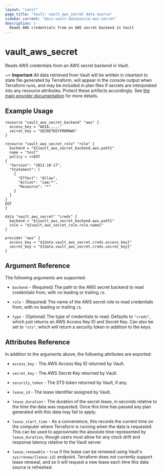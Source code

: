 ```yaml
---
layout: "vault"
page_title: "Vault: vault_aws_secret data source"
sidebar_current: "docs-vault-datasource-aws-secret"
description: |-
  Reads AWS credentials from an AWS secret backend in Vault
---
```


# vault\_aws\_secret

Reads AWS credentials from an AWS secret backend in Vault.

~> **Important** All data retrieved from Vault will be
written in cleartext to state file generated by Terraform, will appear in
the console output when Terraform runs, and may be included in plan files
if secrets are interpolated into any resource attributes.
Protect these artifacts accordingly. See
[the main provider documentation](../index.html)
for more details.

## Example Usage

```hcl
resource "vault_aws_secret_backend" "aws" {
  access_key = "AKIA....."
  secret_key = "SECRETKEYFROMAWS"
}

resource "vault_aws_secret_role" "role" {
  backend = "${vault_aws_secret_backend.aws.path}"
  name = "test"
  policy = <<EOT
{
  "Version": "2012-10-17",
  "Statement": [
    {
      "Effect": "Allow",
      "Action": "iam:*",
      "Resource": "*"
    }
  ]
}
EOT
}

data "vault_aws_secret" "creds" {
  backend = "${vault_aws_secret_backend.aws.path}"
  role = "${vault_aws_secret_role.role.name}"
}

provider "aws" {
  access_key = "${data.vault_aws_secret.creds.access_key}"
  secret_key = "${data.vault_aws_secret.creds.secret_key}"
}
```

## Argument Reference

The following arguments are supported:

* `backend` - (Required) The path to the AWS secret backend to
read credentials from, with no leading or trailing `/`s.

* `role` - (Required) The name of the AWS secret role to read
credentials from, with no leading or trailing `/`s.

* `type` - (Optional) The type of credentials to read. Defaults
to `"creds"`, which just returns an AWS Access Key ID and Secret
Key. Can also be set to `"sts"`, which will return a security token
in addition to the keys.

## Attributes Reference

In addition to the arguments above, the following attributes are exported:

* `access_key` - The AWS Access Key ID returned by Vault.

* `secret_key` - The AWS Secret Key returned by Vault.

* `security_token` - The STS token returned by Vault, if any.

* `lease_id` - The lease identifier assigned by Vault.

* `lease_duration` - The duration of the secret lease, in seconds relative
to the time the data was requested. Once this time has passed any plan
generated with this data may fail to apply.

* `lease_start_time` - As a convenience, this records the current time
on the computer where Terraform is running when the data is requested.
This can be used to approximate the absolute time represented by
`lease_duration`, though users must allow for any clock drift and response
latency relative to the Vault server.

* `lease_renewable` - `true` if the lease can be renewed using Vault's
`sys/renew/{lease-id}` endpoint. Terraform does not currently support lease
renewal, and so it will request a new lease each time this data source is
refreshed.
